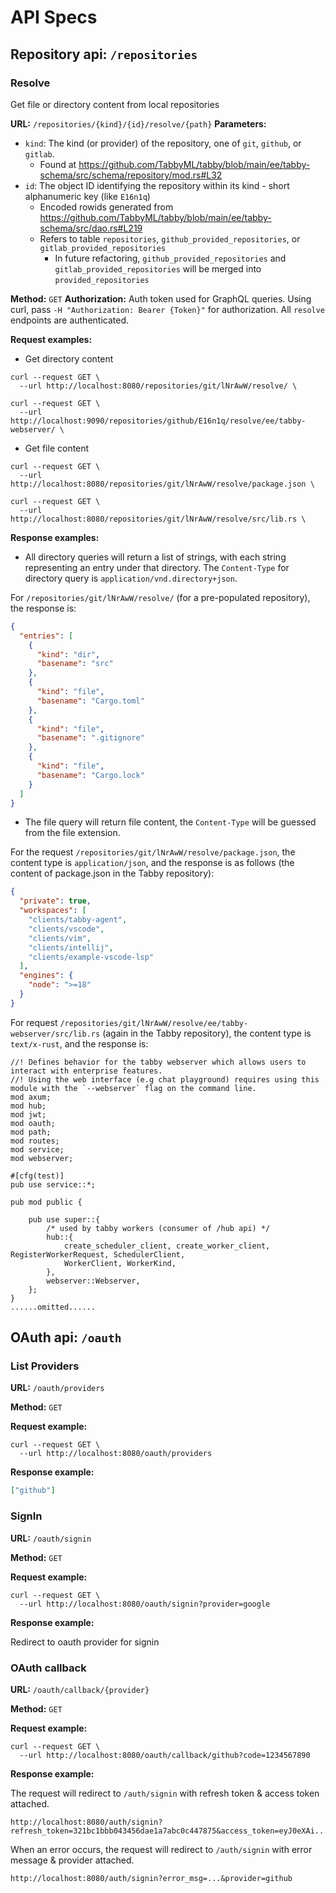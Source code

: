 # API Specs

## Repository api: `/repositories`

### Resolve

Get file or directory content from local repositories

**URL:** `/repositories/{kind}/{id}/resolve/{path}`
**Parameters:**
- `kind`: The kind (or provider) of the repository, one of `git`, `github`, or `gitlab`.
  - Found at https://github.com/TabbyML/tabby/blob/main/ee/tabby-schema/src/schema/repository/mod.rs#L32
- `id`: The object ID identifying the repository within its kind - short alphanumeric key (like `E16n1q`)
  - Encoded rowids generated from https://github.com/TabbyML/tabby/blob/main/ee/tabby-schema/src/dao.rs#L219
  - Refers to table `repositories`, `github_provided_repositories`, or `gitlab_provided_repositories`
    - In future refactoring, `github_provided_repositories` and `gitlab_provided_repositories` will be merged into `provided_repositories`

**Method:** `GET`
**Authorization:** Auth token used for GraphQL queries. Using curl, pass `-H "Authorization: Bearer {Token}"` for authorization. All `resolve` endpoints are authenticated.

**Request examples:**

- Get directory content

```shell
curl --request GET \
  --url http://localhost:8080/repositories/git/lNrAwW/resolve/ \

curl --request GET \
  --url http://localhost:9090/repositories/github/E16n1q/resolve/ee/tabby-webserver/ \
```

- Get file content

```shell
curl --request GET \
  --url http://localhost:8080/repositories/git/lNrAwW/resolve/package.json \

curl --request GET \
  --url http://localhost:8080/repositories/git/lNrAwW/resolve/src/lib.rs \
```

**Response examples:**

- All directory queries will return a list of strings, with each string representing an entry under that directory. The `Content-Type` for directory query is `application/vnd.directory+json`.

For `/repositories/git/lNrAwW/resolve/` (for a pre-populated repository), the response is:

```json
{
  "entries": [
    {
      "kind": "dir",
      "basename": "src"
    },
    {
      "kind": "file",
      "basename": "Cargo.toml"
    },
    {
      "kind": "file",
      "basename": ".gitignore"
    },
    {
      "kind": "file",
      "basename": "Cargo.lock"
    }
  ]
}
```

- The file query will return file content, the `Content-Type` will be guessed from the file extension.

For the request `/repositories/git/lNrAwW/resolve/package.json`, the content type is `application/json`, and the response is as follows (the content of package.json in the Tabby repository):

```json
{
  "private": true,
  "workspaces": [
    "clients/tabby-agent",
    "clients/vscode",
    "clients/vim",
    "clients/intellij",
    "clients/example-vscode-lsp"
  ],
  "engines": {
    "node": ">=18"
  }
}
```

For request `/repositories/git/lNrAwW/resolve/ee/tabby-webserver/src/lib.rs` (again in the Tabby repository), the content type is `text/x-rust`, and the response is:

```text
//! Defines behavior for the tabby webserver which allows users to interact with enterprise features.
//! Using the web interface (e.g chat playground) requires using this module with the `--webserver` flag on the command line.
mod axum;
mod hub;
mod jwt;
mod oauth;
mod path;
mod routes;
mod service;
mod webserver;

#[cfg(test)]
pub use service::*;

pub mod public {

    pub use super::{
        /* used by tabby workers (consumer of /hub api) */
        hub::{
            create_scheduler_client, create_worker_client, RegisterWorkerRequest, SchedulerClient,
            WorkerClient, WorkerKind,
        },
        webserver::Webserver,
    };
}
......omitted......
```

## OAuth api: `/oauth`

### List Providers

**URL:** `/oauth/providers`

**Method:** `GET`

**Request example:**

```shell
curl --request GET \
  --url http://localhost:8080/oauth/providers
```

**Response example:**

```json
["github"]
```

### SignIn

**URL:** `/oauth/signin`

**Method:** `GET`

**Request example:**

```shell
curl --request GET \
  --url http://localhost:8080/oauth/signin?provider=google
```

**Response example:**

Redirect to oauth provider for signin


### OAuth callback

**URL:** `/oauth/callback/{provider}`

**Method:** `GET`

**Request example:**

```shell
curl --request GET \
  --url http://localhost:8080/oauth/callback/github?code=1234567890
```

**Response example:**

The request will redirect to `/auth/signin` with refresh token & access token attached.

```
http://localhost:8080/auth/signin?refresh_token=321bc1bbb043456dae1a7abc0c447875&access_token=eyJ0eXAi......1NiJ9.eyJleHAi......bWluIjp0cnVlfQ.GvHSMUfc...S5BnwY
```

When an error occurs, the request will redirect to `/auth/signin` with error message & provider attached.
```
http://localhost:8080/auth/signin?error_msg=...&provider=github 
```
